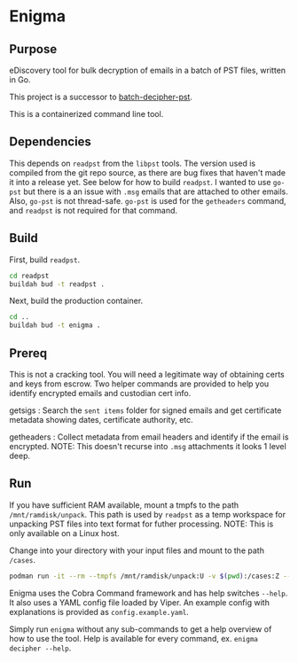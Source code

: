 # Enigma

## Purpose

eDiscovery tool for bulk decryption of emails in a batch of PST files, written in Go.

This project is a successor to [batch-decipher-pst](https://github.com/McFlip/batch-decipher-pst).

This is a containerized command line tool.

## Dependencies

This depends on `readpst` from the `libpst` tools. The version used is compiled from the git repo source, as there are bug fixes that haven't made it into a release yet. 
See below for how to build `readpst`.
I wanted to use `go-pst` but there is a an issue with `.msg` emails that are attached to other emails. Also, `go-pst` is not thread-safe.
`go-pst` is used for the `getheaders` command, and `readpst` is not required for that command.

## Build

First, build `readpst`.

```bash
cd readpst
buildah bud -t readpst .
```

Next, build the production container.

```bash
cd ..
buildah bud -t enigma .
```

## Prereq

This is not a cracking tool. You will need a legitimate way of obtaining certs and keys from escrow.
Two helper commands are provided to help you identify encrypted emails and custodian cert info.

getsigs
: Search the `sent items` folder for signed emails and get certificate metadata showing dates, certificate authority, etc.

getheaders
: Collect metadata from email headers and identify if the email is encrypted. NOTE: This doesn't recurse into `.msg` attachments it looks 1 level deep.

## Run

If you have sufficient RAM available, mount a tmpfs to the path `/mnt/ramdisk/unpack`.
This path is used by `readpst` as a temp workspace for unpacking PST files into text format for futher processing.
NOTE: This is only available on a Linux host.

Change into your directory with your input files and mount to the path `/cases`.

```bash
podman run -it --rm --tmpfs /mnt/ramdisk/unpack:U -v $(pwd):/cases:Z --userns=keep-id enigma:latest /bin/bash
```

Enigma uses the Cobra Command framework and has help switches `--help`.
It also uses a YAML config file loaded by Viper. An example config with explanations is provided as `config.example.yaml`.

Simply run `enigma` without any sub-commands to get a help overview of how to use the tool.
Help is available for every command, ex. `enigma decipher --help`.
